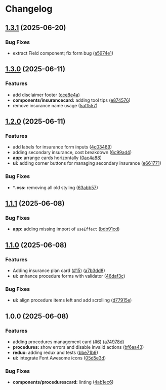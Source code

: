 # Changelog

## [1.3.1](https://github.com/schie/medical-out-of-pocket/compare/v1.3.0...v1.3.1) (2025-06-20)


### Bug Fixes

* extract Field component; fix form bug ([a5974e1](https://github.com/schie/medical-out-of-pocket/commit/a5974e1d250834d8e9df1fd243cf61fc3631340e))

## [1.3.0](https://github.com/schie/medical-out-of-pocket/compare/v1.2.0...v1.3.0) (2025-06-11)


### Features

* add disclaimer footer ([cce8e4a](https://github.com/schie/medical-out-of-pocket/commit/cce8e4afec374d47cd9e0e6c348d643b49db5f17))
* **components/insurancecard:** adding tool tips ([e874576](https://github.com/schie/medical-out-of-pocket/commit/e874576e97c09b05f56a1bfea55fe0a4808aa0d6))
* remove insurance name usage ([5aff557](https://github.com/schie/medical-out-of-pocket/commit/5aff5574eaedf373b3d15efc152c87c2549cd86e))

## [1.2.0](https://github.com/schie/medical-out-of-pocket/compare/v1.1.1...v1.2.0) (2025-06-11)


### Features

* add labels for insurance form inputs ([4c03489](https://github.com/schie/medical-out-of-pocket/commit/4c034892689d30c6bdd9690cc7e6a7f87bc7222a))
* adding secondary insurance, cost breakdown ([6c99ad4](https://github.com/schie/medical-out-of-pocket/commit/6c99ad43e537fdd498224b6840d01dda805460d6))
* **app:** arrange cards horizontally ([0ac4a88](https://github.com/schie/medical-out-of-pocket/commit/0ac4a88fe07ff66dac62888dcb24861b04a3f24c))
* **ui:** adding corner buttons for managing secondary insurance ([e661771](https://github.com/schie/medical-out-of-pocket/commit/e6617717829dcb608068d8bc34726ec29e29a006))


### Bug Fixes

* ***.css:** removing all old styling ([63abb57](https://github.com/schie/medical-out-of-pocket/commit/63abb57b1bca33c6fa567d393c7300ed98baa35a))

## [1.1.1](https://github.com/schie/medical-out-of-pocket/compare/v1.1.0...v1.1.1) (2025-06-08)


### Bug Fixes

* **app:** adding missing import of `useEffect` ([bdb91cd](https://github.com/schie/medical-out-of-pocket/commit/bdb91cd0a01a929b7cae39b2460b140ceddb73f5))

## [1.1.0](https://github.com/schie/medical-out-of-pocket/compare/v1.0.0...v1.1.0) (2025-06-08)


### Features

* Adding insurance plan card ([#15](https://github.com/schie/medical-out-of-pocket/issues/15)) ([a7b3dd8](https://github.com/schie/medical-out-of-pocket/commit/a7b3dd891c6b11c0fcae56aa0ac9ef05174cac3a))
* **ui:** enhance procedure forms with validator ([46daf3c](https://github.com/schie/medical-out-of-pocket/commit/46daf3c692480b36aa5858031ca5038a2c247eb3))


### Bug Fixes

* **ui:** align procedure items left and add scrolling ([d77915e](https://github.com/schie/medical-out-of-pocket/commit/d77915ee6e688a1c0f6736cbf7d27e2980c2e531))

## 1.0.0 (2025-06-08)


### Features

* adding procedures management card ([#6](https://github.com/schie/medical-out-of-pocket/issues/6)) ([a74978d](https://github.com/schie/medical-out-of-pocket/commit/a74978d513d55b7166f1b7b11e0ae21975355c33))
* **procedures:** show errors and disable invalid actions ([bf6aa43](https://github.com/schie/medical-out-of-pocket/commit/bf6aa436e6659bb5e32a05ffaaaff01f8904e875))
* **redux:** adding redux and tests ([bbe71b9](https://github.com/schie/medical-out-of-pocket/commit/bbe71b928d36adec6298557aa9dc359a474807a1))
* **ui:** integrate Font Awesome icons ([05d5e3d](https://github.com/schie/medical-out-of-pocket/commit/05d5e3d2903ce1561e3683e8aceceb08366985de))


### Bug Fixes

* **components/procedurescard:** linting ([4ab1ec6](https://github.com/schie/medical-out-of-pocket/commit/4ab1ec6599fe94490b38cd8fce2dede0ae1b8910))
